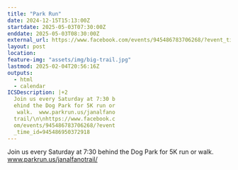 ```yaml
---
title: "Park Run"
date: 2024-12-15T15:13:00Z
startdate: 2025-05-03T07:30:00Z
enddate: 2025-05-03T08:30:00Z
external_url: https://www.facebook.com/events/945486783706268/?event_time_id=945486950372918
layout: post
location: 
feature-img: "assets/img/big-trail.jpg"
lastmod: 2025-02-04T20:56:16Z
outputs:
  - html
  - calendar
ICSDescription: |+2
  Join us every Saturday at 7:30 b  ehind the Dog Park for 5K run or   walk.  www.parkrun.us/janalfano  trail/\n\nhttps://www.facebook.c  om/events/945486783706268/?event  _time_id=945486950372918
---
```


Join us every Saturday at 7&#58;30 behind the Dog Park for 5K run or walk.  www.parkrun.us/janalfanotrail/<br>
  <br>
  
